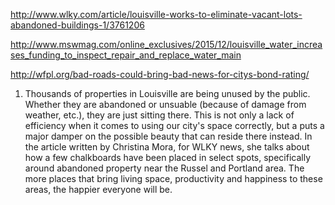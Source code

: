 http://www.wlky.com/article/louisville-works-to-eliminate-vacant-lots-abandoned-buildings-1/3761206

http://www.mswmag.com/online_exclusives/2015/12/louisville_water_increases_funding_to_inspect_repair_and_replace_water_main

http://wfpl.org/bad-roads-could-bring-bad-news-for-citys-bond-rating/

1)  Thousands of properties in Louisville are being unused by the public. Whether they are abandoned or unsuable (because of damage from weather, etc.), they are just sitting there. This is not only a lack of efficiency when it comes to using our city's space correctly, but a puts a major damper on the possible beauty that can reside there instead. In the article written by Christina Mora, for WLKY news, she talks about how a few chalkboards have been placed in select spots, specifically around abandoned property near the Russel and Portland area. The more places that bring living space, productivity and  happiness to these areas, the happier everyone will be.
